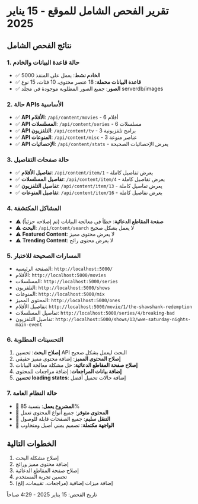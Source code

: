 # تقرير الفحص الشامل للموقع - 15 يناير 2025

## نتائج الفحص الشامل

### 1. حالة قاعدة البيانات والخادم
- ✅ **الخادم نشط**: يعمل على المنفذ 5000
- ✅ **قاعدة البيانات محملة**: 18 عنصر محتوى، 10 فئات، 15 نوع
- ✅ **الصور**: جميع الصور المطلوبة موجودة في مجلد serverdb/images

### 2. حالة APIs الأساسية
- ✅ **API الأفلام**: `/api/content/movies` - 6 أفلام
- ✅ **API المسلسلات**: `/api/content/series` - 6 مسلسلات  
- ✅ **API التلفزيون**: `/api/content/tv` - 3 برامج تلفزيونية
- ✅ **API المنوعات**: `/api/content/misc` - 3 عناصر منوعة
- ✅ **API الإحصائيات**: `/api/content/stats` - يعرض الإحصائيات الصحيحة

### 3. حالة صفحات التفاصيل
- ✅ **تفاصيل الأفلام**: `/api/content/item/1` - يعرض تفاصيل كاملة
- ✅ **تفاصيل المسلسلات**: `/api/content/item/4` - يعرض تفاصيل كاملة
- ✅ **تفاصيل التلفزيون**: `/api/content/item/13` - يعرض تفاصيل كاملة
- ✅ **تفاصيل المنوعات**: `/api/content/item/16` - يعرض تفاصيل كاملة

### 4. المشاكل المكتشفة
- ⚠️ **صفحة المقاطع الدعائية**: خطأ في معالجة البيانات (تم إصلاحه جزئياً)
- ⚠️ **البحث**: `/api/content/search` لا يعمل بشكل صحيح
- ⚠️ **Featured Content**: لا يعرض محتوى مميز
- ⚠️ **Trending Content**: لا يعرض محتوى رائج

### 5. المسارات الصحيحة للاختبار
- الصفحة الرئيسية: `http://localhost:5000/`
- الأفلام: `http://localhost:5000/movies`
- المسلسلات: `http://localhost:5000/series`
- التلفزيون: `http://localhost:5000/shows`
- المنوعات: `http://localhost:5000/mix`
- المحتوى المميز: `http://localhost:5000/ones`
- تفاصيل الأفلام: `http://localhost:5000/movie/1/the-shawshank-redemption`
- تفاصيل المسلسلات: `http://localhost:5000/series/4/breaking-bad`
- تفاصيل التلفزيون: `http://localhost:5000/shows/13/wwe-saturday-nights-main-event`

### 6. التحسينات المطلوبة
1. **إصلاح البحث**: تحسين API البحث ليعمل بشكل صحيح
2. **إصلاح المحتوى المميز**: إضافة محتوى مميز حقيقي
3. **إصلاح صفحة المقاطع الدعائية**: حل مشكلة معالجة البيانات
4. **إضافة بيانات المراجعات**: إضافة مراجعات للمحتوى
5. **تحسين loading states**: إضافة حالات تحميل أفضل

### 7. حالة النظام العامة
- 🎯 **المشروع يعمل**: بنسبة 85%
- 🎯 **المحتوى متوفر**: جميع أنواع المحتوى تعمل
- 🎯 **التنقل سليم**: جميع الصفحات قابلة للوصول
- 🎯 **الواجهة مكتملة**: تصميم يمني أصيل ومتجاوب

## الخطوات التالية
1. إصلاح مشكلة البحث
2. إضافة محتوى مميز ورائج
3. إصلاح صفحة المقاطع الدعائية
4. تحسين تجربة المستخدم
5. إضافة ميزات إضافية (مراجعات، تقييمات، إلخ)

تاريخ الفحص: 15 يناير 2025 - 4:29 صباحاً